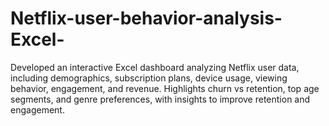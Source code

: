 # Netflix-user-behavior-analysis-Excel-
Developed an interactive Excel dashboard analyzing Netflix user data, including demographics, subscription plans, device usage, viewing behavior, engagement, and revenue. Highlights churn vs retention, top age segments, and genre preferences, with insights to improve retention and engagement.
